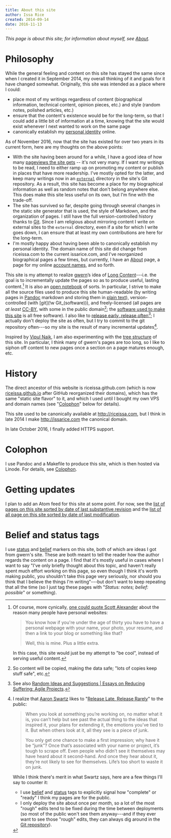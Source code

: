 ```yaml
---
title: About this site
author: Issa Rice
created: 2014-09-14
date: 2016-11-13
---
```


*This page is about this site; for information about myself, see [About]().*

# Philosophy

While the general feeling and content on this site has stayed the same since
when I created it in September 2014, my overall thinking of it and goals for it
have changed somewhat.
Originally, this site was intended as a place where I could:

  * place most of my writings regardless of content (biographical information,
    technical content, opinion pieces, etc.) and style (random notes, polished
    articles, etc.)
  * ensure that the content's existence would be for the long-term, so that I
    could add a little bit of information at a time, knowing that the site
    would exist whenever I next wanted to work on the same page
  * canonically establish my [personal identity][cm_personal_web] online.

As of November 2016, now that the site has existed for over two years in its
current form, here are my thoughts on the above points:

  * With the site having been around for a while, I have a good idea of how
    many [pageviews the site gets](analytics-for-this-site) -- it's not very
    many.
    If I want my writings to be read, I need to either ramp up on promoting my
    content or publish in places that have more readership.
    I've mostly opted for the latter, and keep many writings now in an
    [`external`][external] directory in the site's Git repository.
    As a result, this site has become a place for my biographical information
    as well as random notes that don't belong anywhere else.
    This does make this site less useful on its own, but I'm fine with the
    trade-off.
  * The site has survived so far, despite going through several changes in the
    static site generator that is used, the style of Markdown, and the
    organization of pages.
    I still have the full version-controlled history thanks to [Git]().
    Since I am religious about mirroring content I write on external sites to
    the `external` directory, even if a site for which I write goes down, I can
    ensure that at least my own contributions are here for the long-term.
  * I'm mostly happy about having been able to canonically establish my
    personal identity.
    The domain name of this site did change from riceissa.com to the current
    issarice.com, and I've reorganized biographical pages a few times, but
    currently, I have an [About]() page, a page for my online [account
    names](), and so forth.

This site is my attempt to realize [gwern]’s idea of [Long
Content]()---i.e. the goal is to incrementally update the pages so as to
produce useful, lasting content.[^cy] It is also an [open notebook](http://wcm1.web.rice.edu/open-notebook-history.html) of sorts. In particular, I strive to make
all the source files used to produce this site human-readable (by
writing pages in [Pandoc] markdown and storing them in [plain text](http://wcm1.web.rice.edu/my-academic-book-in-plain-text.html)), version-controlled (with [git](!w Git_\(software\))), and
freely-licensed (all pages are *at least* [CC-BY], with some in the public
domain[^copy]; the [software used to make this site](colophon) is all
free software).  I also like to [release early, release often][rero][^agile]; I
actually don't deploy the site as often, but I try to commit to the git
repository often---so my site is the result of many incremental updates[^aaron].

[^agile]: See also [Random Ideas and Suggestions | Essays on Reducing Suffering: Agile Projects](http://reducing-suffering.org/random-ideas-and-suggestions/#Agile_projects).

[^aaron]: I realize that [Aaron Swartz](http://www.aaronsw.com/weblog/archive) likes to "[Release Late, Release Rarely](http://www.aaronsw.com/weblog/rlrr)" to the public:

    > When you look at something you’re working on, no matter what it
    > is, you can’t help but see past the actual thing to the ideas that
    > inspired it, your plans for extending it, the emotions you’ve tied
    > to it. But when others look at it, all they see is a piece of
    > junk.
    >
    > You only get one chance to make a first impression; why have it be
    > “junk”? Once that’s associated with your name or project, it’s
    > tough to scrape off. Even people who didn’t see it themselves may
    > have heard about it second-hand. And once they hear about it,
    > they’re not likely to see for themselves. Life’s too short to
    > waste it on junk.

    While I think there's merit in what Swartz says, here are a few things I'll say to counter it:

    - I use [belief]() and [status]() tags to explicitly signal how "complete" or "ready" I think my pages are for the public.
    - I only deploy the site about once per month, so a lot of the most "rough" edits tend to be fixed during the time between deployments (so most of the public won't see them anyway---and if they ever want to see those "rough" edits, they can always dig around in the [Git repository](https://github.com/riceissa/issarice.com)).


[^cy]: Of course, more cynically, [one could quote Scott Alexander](https://web.archive.org/web/20130118212124/http://raikoth.net/) about the reason many people have personal websites:

    > You know how if you're under the age of thirty you have to have a
    > personal webpage with your name, your photo, your resume, and then
    > a link to your blog or something like that?
    >
    > Well, this is mine. Plus a little extra.

    In this case, this site would just be my attempt to "be cool",
    instead of serving useful content.

[^copy]: So content will be copied, making the data safe; "lots of copies keep stuff safe", etc.

Inspired by [Vipul Naik](http://vipulnaik.com), I am also experimenting with the [tree structure](./using-a-tree-structure-for-websites) of this site. In particular, I think many of gwern's pages are too long, so I like to siphon off content to new pages once a section on a page matures enough, etc.

# History

The direct ancestor of this website is riceissa.github.com (which is now
[riceissa.github.io][gh_site] after GitHub reorganized their domains), which
has the same "static site flavor" to it, and which I used until I bought my own
VPS and domain names (see "[Colophon](#colophon)" below for details).

This site used to be canonically available at <http://riceissa.com>, but I
think in late 2014 I make <http://issarice.com> the canonical domain.

In late October 2016, I finally added HTTPS support.

# Colophon

I use Pandoc and a Makefile to produce this site, which is then hosted via Linode.
For details, see [Colophon]().

# Getting updates

I plan to add an Atom feed for this site at some point.
For now, see the [list of pages on this site sorted by date of last substantive
revision][subs] and the [list of all page on this site sorted by date of last
modification][mod].

<!-- I have an [Atom feed](http://issarice.com/atom.xml) for this site. -->
<!-- For more ways to get updates, see [Feed](). -->

# Belief and status tags

I use [status]() and [belief]() markers on this site, both of which
are ideas I got from gwern's site. These are both meant to tell the
reader how the author regards the content on a page. I find that it's
mostly useful in cases where I want to say "I've only briefly thought
about this topic, and haven't really spent much effort working on this
page, so even though I think it's worth making public, you shouldn't
take this page very seriously, nor should you think that I believe the
things I'm writing"---but don't want to keep repeating that all the time
(so I just tag these pages with "*Status: notes; belief: possible*" or
something).

[cc-by]: https://creativecommons.org/licenses/by/4.0/
[external]: https://github.com/riceissa/issarice.com/tree/master/external
[gh_site]: https://riceissa.github.io/
[gwern]: http://gwern.net
[mod]: _all
[pandoc]: http://johnmacfarlane.net/pandoc/
[rero]: https://en.wikipedia.org/wiki/Release_early,_release_often
[subs]: _all_date
[cm_personal_web]: http://info.cognitomentoring.org/wiki/Creating_your_personal_website
